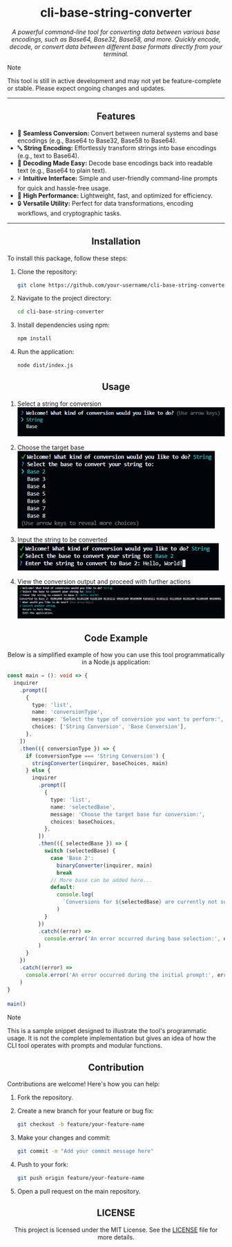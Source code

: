 <h1 align="center">cli-base-string-converter</h1>

<p align="center"><i>A powerful command-line tool for converting data between various base encodings, such as Base64, Base32, Base58, and more. Quickly encode, decode, or convert data between different base formats directly from your terminal.</i></p>

> [!Note]
> This tool is still in active development and may not yet be feature-complete or stable. Please expect ongoing changes and updates.

---

<h2 align="center">Features</h2>

<ul>
    <li>🔄 <strong>Seamless Conversion:</strong> Convert between numeral systems and base encodings (e.g., Base64 to Base32, Base58 to Base64).</li>
    <li>🔤 <strong>String Encoding:</strong> Effortlessly transform strings into base encodings (e.g., text to Base64).</li>
    <li>🧩 <strong>Decoding Made Easy:</strong> Decode base encodings back into readable text (e.g., Base64 to plain text).</li>
    <li>⚡ <strong>Intuitive Interface:</strong> Simple and user-friendly command-line prompts for quick and hassle-free usage.</li>
    <li>🚀 <strong>High Performance:</strong> Lightweight, fast, and optimized for efficiency.</li>
    <li>🔒 <strong>Versatile Utility:</strong> Perfect for data transformations, encoding workflows, and cryptographic tasks.</li>
</ul>

---

<h2 align="center">Installation</h2>

<p align="left">To install this package, follow these steps:</p>

1. Clone the repository:

   ```bash
   git clone https://github.com/your-username/cli-base-string-converter.git
   ```

2. Navigate to the project directory:

   ```bash
   cd cli-base-string-converter
   ```

3. Install dependencies using npm:

   ```bash
   npm install
   ```

4. Run the application:
   ```bash
   node dist/index.js
   ```

<h2 align="center">Usage</h2>

1. Select a string for conversion
   <br><img src="assets/images/image1.png" alt="image1">

2. Choose the target base
   <br><img src="assets/images/image2.png" alt="image2">

3. Input the string to be converted
   <br><img src="assets/images/image3.png" alt="image3">

4. View the conversion output and proceed with further actions
   <br><img src="assets/images/image4.png" alt="image4">

<h2 align="center">Code Example</h2>

<p align="center">Below is a simplified example of how you can use this tool programmatically in a Node.js application:</p>

```typescript
const main = (): void => {
  inquirer
    .prompt([
      {
        type: 'list',
        name: 'conversionType',
        message: 'Select the type of conversion you want to perform:',
        choices: ['String Conversion', 'Base Conversion'],
      },
    ])
    .then(({ conversionType }) => {
      if (conversionType === 'String Conversion') {
        stringConverter(inquirer, baseChoices, main)
      } else {
        inquirer
          .prompt([
            {
              type: 'list',
              name: 'selectedBase',
              message: 'Choose the target base for conversion:',
              choices: baseChoices,
            },
          ])
          .then(({ selectedBase }) => {
            switch (selectedBase) {
              case 'Base 2':
                binaryConverter(inquirer, main)
                break
              // More base can be added here...
              default:
                console.log(
                  `Conversions for ${selectedBase} are currently not supported.`
                )
            }
          })
          .catch((error) =>
            console.error('An error occurred during base selection:', error)
          )
      }
    })
    .catch((error) =>
      console.error('An error occurred during the initial prompt:', error)
    )
}

main()
```

> [!NOTE]
> This is a sample snippet designed to illustrate the tool's programmatic usage. It is not the complete implementation but gives an idea of how the CLI tool operates with prompts and modular functions.

<h2 align="center">Contribution</h2>

<p align="left">Contributions are welcome! Here's how you can help:</p>

1. Fork the repository.

2. Create a new branch for your feature or bug fix:

   ```bash
   git checkout -b feature/your-feature-name
   ```

3. Make your changes and commit:

   ```bash
   git commit -m "Add your commit message here"
   ```

4. Push to your fork:

   ```bash
   git push origin feature/your-feature-name
   ```

5. Open a pull request on the main repository.

<h2 align="center">LICENSE</h3>
<p align="center">This project is licensed under the MIT License. See the <a href="LICENSE">LICENSE</a> file for more details.</p>
